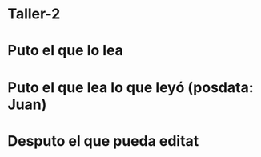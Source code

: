 # Taller-2

# Puto el que lo lea
# Puto el que lea lo que leyó (posdata: Juan)

# Desputo el que pueda editat
